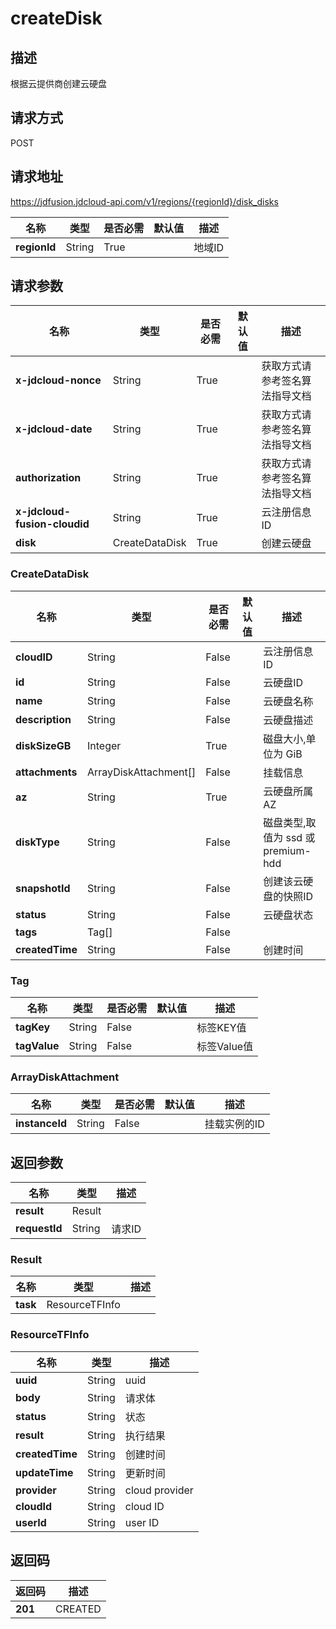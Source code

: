 # createDisk


## 描述
根据云提供商创建云硬盘

## 请求方式
POST

## 请求地址
https://jdfusion.jdcloud-api.com/v1/regions/{regionId}/disk_disks

|名称|类型|是否必需|默认值|描述|
|---|---|---|---|---|
|**regionId**|String|True| |地域ID|

## 请求参数
|名称|类型|是否必需|默认值|描述|
|---|---|---|---|---|
|**x-jdcloud-nonce**|String|True| |获取方式请参考签名算法指导文档|
|**x-jdcloud-date**|String|True| |获取方式请参考签名算法指导文档|
|**authorization**|String|True| |获取方式请参考签名算法指导文档|
|**x-jdcloud-fusion-cloudid**|String|True| |云注册信息ID|
|**disk**|CreateDataDisk|True| |创建云硬盘|

### CreateDataDisk
|名称|类型|是否必需|默认值|描述|
|---|---|---|---|---|
|**cloudID**|String|False| |云注册信息ID|
|**id**|String|False| |云硬盘ID|
|**name**|String|False| |云硬盘名称|
|**description**|String|False| |云硬盘描述|
|**diskSizeGB**|Integer|True| |磁盘大小,单位为 GiB|
|**attachments**|ArrayDiskAttachment[]|False| |挂载信息|
|**az**|String|True| |云硬盘所属AZ|
|**diskType**|String|False| |磁盘类型,取值为 ssd 或 premium-hdd|
|**snapshotId**|String|False| |创建该云硬盘的快照ID|
|**status**|String|False| |云硬盘状态|
|**tags**|Tag[]|False| | |
|**createdTime**|String|False| |创建时间|
### Tag
|名称|类型|是否必需|默认值|描述|
|---|---|---|---|---|
|**tagKey**|String|False| |标签KEY值|
|**tagValue**|String|False| |标签Value值|
### ArrayDiskAttachment
|名称|类型|是否必需|默认值|描述|
|---|---|---|---|---|
|**instanceId**|String|False| |挂载实例的ID|

## 返回参数
|名称|类型|描述|
|---|---|---|
|**result**|Result| |
|**requestId**|String|请求ID|

### Result
|名称|类型|描述|
|---|---|---|
|**task**|ResourceTFInfo| |
### ResourceTFInfo
|名称|类型|描述|
|---|---|---|
|**uuid**|String|uuid|
|**body**|String|请求体|
|**status**|String|状态|
|**result**|String|执行结果|
|**createdTime**|String|创建时间|
|**updateTime**|String|更新时间|
|**provider**|String|cloud provider|
|**cloudId**|String|cloud ID|
|**userId**|String|user ID|

## 返回码
|返回码|描述|
|---|---|
|**201**|CREATED|
